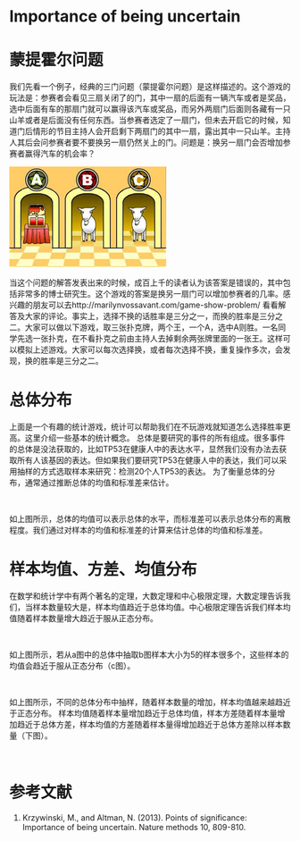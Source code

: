 # Importance of being uncertain

# 蒙提霍尔问题
我们先看一个例子，经典的三门问题（蒙提霍尔问题）是这样描述的。这个游戏的玩法是：参赛者会看见三扇关闭了的门，其中一扇的后面有一辆汽车或者是奖品，选中后面有车的那扇门就可以赢得该汽车或奖品，而另外两扇门后面则各藏有一只山羊或者是后面没有任何东西。当参赛者选定了一扇门，但未去开启它的时候，知道门后情形的节目主持人会开启剩下两扇门的其中一扇，露出其中一只山羊。主持人其后会问参赛者要不要换另一扇仍然关上的门。问题是：换另一扇门会否增加参赛者赢得汽车的机会率？

![](https://github.com/NGSHotpot/Points-of-Significance/blob/master/images/threeDoor.jpg)

当这个问题的解答发表出来的时候，成百上千的读者认为该答案是错误的，其中包括非常多的博士研究生。这个游戏的答案是换另一扇门可以增加参赛者的几率。感兴趣的朋友可以去http://marilynvossavant.com/game-show-problem/ 看看解答及大家的评论。事实上，选择不换的话胜率是三分之一，而换的胜率是三分之二。大家可以做以下游戏，取三张扑克牌，两个王，一个A，选中A则胜。一名同学先选一张扑克，在不看扑克之前由主持人去掉剩余两张牌里面的一张王。这样可以模拟上述游戏。大家可以每次选择换，或者每次选择不换，重复操作多次，会发现，换的胜率是三分之二。

# 总体分布
上面是一个有趣的统计游戏，统计可以帮助我们在不玩游戏就知道怎么选择胜率更高。这里介绍一些基本的统计概念。
总体是要研究的事件的所有组成。很多事件的总体是没法获取的，比如TP53在健康人中的表达水平，显然我们没有办法去获取所有人该基因的表达。但如果我们要研究TP53在健康人中的表达，我们可以采用抽样的方式选取样本来研究：检测20个人TP53的表达。
为了衡量总体的分布，通常通过推断总体的均值和标准差来估计。

![]()

如上图所示，总体的均值可以表示总体的水平，而标准差可以表示总体分布的离散程度。我们通过对样本的均值和标准差的计算来估计总体的均值和标准差。

# 样本均值、方差、均值分布
在数学和统计学中有两个著名的定理，大数定理和中心极限定理，大数定理告诉我们，当样本数量较大是，样本均值趋近于总体均值。中心极限定理告诉我们样本均值随着样本数量增大趋近于服从正态分布。

![]()

如上图所示，若从a图中的总体中抽取b图样本大小为5的样本很多个，这些样本的均值会趋近于服从正态分布（c图）。

![]()

如上图所示，不同的总体分布中抽样，随着样本数量的增加，样本均值越来越趋近于正态分布。
样本均值随着样本量增加趋近于总体均值，样本方差随着样本量增加趋近于总体方差，样本均值的方差随着样本量得增加趋近于总体方差除以样本数量（下图）。

![]()

# 参考文献

1. Krzywinski, M., and Altman, N. (2013). Points of significance: Importance of being uncertain. Nature methods 10, 809-810.

